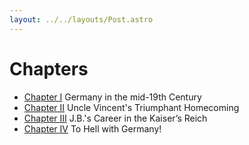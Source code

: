 ```yaml
---
layout: ../../layouts/Post.astro
---
```


# Chapters

* [Chapter I](/chapters/1) Germany in the mid-19th Century
* [Chapter II](/chapters/2) Uncle Vincent's Triumphant Homecoming
* [Chapter III](/chapters/3) J.B.'s Career in the Kaiser’s Reich
* [Chapter IV](/chapters/4) To Hell with Germany!
